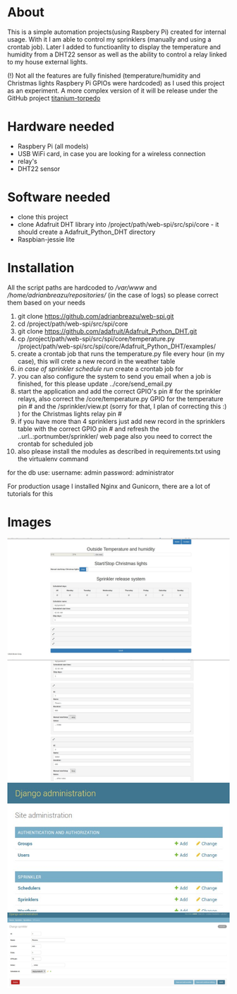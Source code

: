 # About

This is a simple automation projects(using Raspbery Pi) created for internal usage. With it I am able to control my sprinklers (manually and using a crontab job).
Later I added to functioanlity to display the temperature and humidity from a DHT22 sensor as well as the ability to control a relay linked to my house external lights.

(!) Not all the features are fully finished (temperature/humidity and Christmas lights Raspbery Pi GPIOs were hardcoded) as I used this project as an experiment. A more complex version of it will be release under the GitHub project [titanium-torpedo](https://github.com/adrianbreazu/titanium-torpedo)


# Hardware needed

* Raspbery Pi (all models)
* USB WiFi card, in case you are looking for a wireless connection
* relay's
* DHT22 sensor

# Software needed
* clone this project
* clone Adafruit DHT library into /project/path/web-spi/src/spi/core - it should create a Adafruit_Python_DHT directory
* Raspbian-jessie lite

# Installation

All the script paths are hardcoded to _/var/www_ and _/home/adrianbreazu/repositories/_ (in the case of logs) so please correct them based on your needs

1. git clone https://github.com/adrianbreazu/web-spi.git
2. cd /project/path/web-spi/src/spi/core
3. git clone https://github.com/adafruit/Adafruit_Python_DHT.git
4. cp /project/path/web-spi/src/spi/core/temperature.py /project/path/web-spi/src/spi/core/Adafruit_Python_DHT/examples/
5. create a crontab job that runs the temperature.py file every hour (in my case), this will crete a new record in the weather table
6. _in case of sprinkler schedule run_ create a crontab job for 
7. you can also configure the system to send you email when a job is finished, for this please update ../core/send_email.py
8. start the application and add the correct GPIO's pin # for the sprinkler relays, also correct the /core/temperature.py GPIO for the temperature pin # and the /sprinkler/view.pt (sorry for that, I plan of correcting this :) ) for the Christmas lights relay pin #
9. if you have more than 4 sprinklers just add new record in the sprinklers table with the correct GPIO pin # and refresh the ..url..:portnumber/sprinkler/ web page also you need to correct the crontab for scheduled job
10. also please install the modules as described in requirements.txt using the virtualenv command

for the db use:
username: admin
password: administrator

For production usage I installed Nginx and Gunicorn, there are a lot of tutorials for this

# Images
![Sprinklers page](/doc/img/sprinkler.jpg)
![Sprinklers page 2](/doc/img/sprinkler_2.jpg)
![Admin page](/doc/img/admin.jpg)
![Admin page - Configure Sprinklers](/doc/img/admin-config-sprinkler.jpg)
